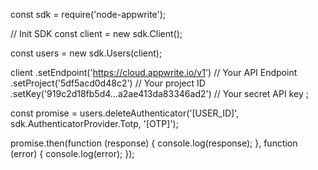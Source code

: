 const sdk = require('node-appwrite');

// Init SDK
const client = new sdk.Client();

const users = new sdk.Users(client);

client
    .setEndpoint('https://cloud.appwrite.io/v1') // Your API Endpoint
    .setProject('5df5acd0d48c2') // Your project ID
    .setKey('919c2d18fb5d4...a2ae413da83346ad2') // Your secret API key
;

const promise = users.deleteAuthenticator('[USER_ID]', sdk.AuthenticatorProvider.Totp, '[OTP]');

promise.then(function (response) {
    console.log(response);
}, function (error) {
    console.log(error);
});